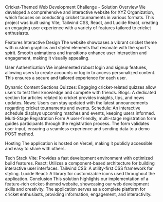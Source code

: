 Cricket-Themed Web Development Challenge - Solution
Overview
We developed a comprehensive and interactive website for XYZ Organization, which focuses on conducting cricket tournaments in various formats. This project was built using Vite, Tailwind CSS, React, and Lucide React, creating an engaging user experience with a variety of features tailored to cricket enthusiasts.

Features
Interactive Design
The website showcases a vibrant cricket theme with custom graphics and styled elements that resonate with the sport's spirit. Smooth animations and transitions enhance user interaction and engagement, making it visually appealing.

User Authentication
We implemented robust login and signup features, allowing users to create accounts or log in to access personalized content. This ensures a secure and tailored experience for each user.

Dynamic Content Sections
Quizzes: Engaging cricket-related quizzes allow users to test their knowledge and compete with friends.
Blogs: A dedicated section for articles related to cricket provides insights, tips, and news updates.
News: Users can stay updated with the latest announcements regarding cricket tournaments and events.
Schedule: An interactive schedule displays upcoming matches and events, keeping users informed.
Multi-Stage Registration Form
A user-friendly, multi-stage registration form guides participants through the registration process. The form validates user input, ensuring a seamless experience and sending data to a demo POST method.

Hosting
The application is hosted on Vercel, making it publicly accessible and easy to share with others.

Tech Stack
Vite: Provides a fast development environment with optimized build features.
React: Utilizes a component-based architecture for building interactive user interfaces.
Tailwind CSS: A utility-first CSS framework for styling.
Lucide React: A library for customizable icons used throughout the application.
Conclusion
This solution highlights our implementation of a feature-rich cricket-themed website, showcasing our web development skills and creativity. The application serves as a complete platform for cricket enthusiasts, providing information, engagement, and interactivity.


